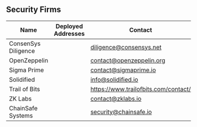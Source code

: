 ## Security Firms

| Name | Deployed Addresses | Contact | More info |
| --- | --- | --- | --- |
| ConsenSys Diligence | | diligence@consensys.net | |
| OpenZeppelin | | contact@openzeppelin.org | |
| Sigma Prime | | contact@sigmaprime.io | |
| Solidified | | info@solidified.io | |
| Trail of Bits | | https://www.trailofbits.com/contact/ | |
| ZK Labs | | contact@zklabs.io | https://zklabs.io |
| ChainSafe Systems | | security@chainsafe.io | https://chainsafe.io |

